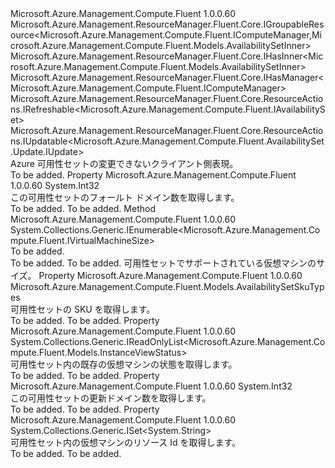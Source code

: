 <Type Name="IAvailabilitySet" FullName="Microsoft.Azure.Management.Compute.Fluent.IAvailabilitySet">
  <TypeSignature Language="C#" Value="public interface IAvailabilitySet : Microsoft.Azure.Management.ResourceManager.Fluent.Core.IGroupableResource&lt;Microsoft.Azure.Management.Compute.Fluent.IComputeManager,Microsoft.Azure.Management.Compute.Fluent.Models.AvailabilitySetInner&gt;, Microsoft.Azure.Management.ResourceManager.Fluent.Core.IHasInner&lt;Microsoft.Azure.Management.Compute.Fluent.Models.AvailabilitySetInner&gt;, Microsoft.Azure.Management.ResourceManager.Fluent.Core.IHasManager&lt;Microsoft.Azure.Management.Compute.Fluent.IComputeManager&gt;, Microsoft.Azure.Management.ResourceManager.Fluent.Core.ResourceActions.IRefreshable&lt;Microsoft.Azure.Management.Compute.Fluent.IAvailabilitySet&gt;, Microsoft.Azure.Management.ResourceManager.Fluent.Core.ResourceActions.IUpdatable&lt;Microsoft.Azure.Management.Compute.Fluent.AvailabilitySet.Update.IUpdate&gt;" />
  <TypeSignature Language="ILAsm" Value=".class public interface auto ansi abstract IAvailabilitySet implements class Microsoft.Azure.Management.ResourceManager.Fluent.Core.IGroupableResource`2&lt;class Microsoft.Azure.Management.Compute.Fluent.IComputeManager, class Microsoft.Azure.Management.Compute.Fluent.Models.AvailabilitySetInner&gt;, class Microsoft.Azure.Management.ResourceManager.Fluent.Core.IHasId, class Microsoft.Azure.Management.ResourceManager.Fluent.Core.IHasInner`1&lt;class Microsoft.Azure.Management.Compute.Fluent.Models.AvailabilitySetInner&gt;, class Microsoft.Azure.Management.ResourceManager.Fluent.Core.IHasManager`1&lt;class Microsoft.Azure.Management.Compute.Fluent.IComputeManager&gt;, class Microsoft.Azure.Management.ResourceManager.Fluent.Core.IHasName, class Microsoft.Azure.Management.ResourceManager.Fluent.Core.IHasResourceGroup, class Microsoft.Azure.Management.ResourceManager.Fluent.Core.IResource, class Microsoft.Azure.Management.ResourceManager.Fluent.Core.ResourceActions.IIndexable, class Microsoft.Azure.Management.ResourceManager.Fluent.Core.ResourceActions.IRefreshable`1&lt;class Microsoft.Azure.Management.Compute.Fluent.IAvailabilitySet&gt;, class Microsoft.Azure.Management.ResourceManager.Fluent.Core.ResourceActions.IUpdatable`1&lt;class Microsoft.Azure.Management.Compute.Fluent.AvailabilitySet.Update.IUpdate&gt;" />
  <TypeSignature Language="DocId" Value="T:Microsoft.Azure.Management.Compute.Fluent.IAvailabilitySet" />
  <TypeSignature Language="VB.NET" Value="Public Interface IAvailabilitySet&#xA;Implements IGroupableResource(Of IComputeManager, AvailabilitySetInner), IHasInner(Of AvailabilitySetInner), IHasManager(Of IComputeManager), IRefreshable(Of IAvailabilitySet), IUpdatable(Of IUpdate)" />
  <TypeSignature Language="F#" Value="type IAvailabilitySet = interface&#xA;    interface IGroupableResource&lt;IComputeManager, AvailabilitySetInner&gt;&#xA;    interface IResource&#xA;    interface IIndexable&#xA;    interface IHasId&#xA;    interface IHasName&#xA;    interface IHasResourceGroup&#xA;    interface IHasManager&lt;IComputeManager&gt;&#xA;    interface IHasInner&lt;AvailabilitySetInner&gt;&#xA;    interface IRefreshable&lt;IAvailabilitySet&gt;&#xA;    interface IUpdatable&lt;IUpdate&gt;" />
  <AssemblyInfo>
    <AssemblyName>Microsoft.Azure.Management.Compute.Fluent</AssemblyName>
    <AssemblyVersion>1.0.0.60</AssemblyVersion>
  </AssemblyInfo>
  <Interfaces>
    <Interface>
      <InterfaceName>Microsoft.Azure.Management.ResourceManager.Fluent.Core.IGroupableResource&lt;Microsoft.Azure.Management.Compute.Fluent.IComputeManager,Microsoft.Azure.Management.Compute.Fluent.Models.AvailabilitySetInner&gt;</InterfaceName>
    </Interface>
    <Interface>
      <InterfaceName>Microsoft.Azure.Management.ResourceManager.Fluent.Core.IHasInner&lt;Microsoft.Azure.Management.Compute.Fluent.Models.AvailabilitySetInner&gt;</InterfaceName>
    </Interface>
    <Interface>
      <InterfaceName>Microsoft.Azure.Management.ResourceManager.Fluent.Core.IHasManager&lt;Microsoft.Azure.Management.Compute.Fluent.IComputeManager&gt;</InterfaceName>
    </Interface>
    <Interface>
      <InterfaceName>Microsoft.Azure.Management.ResourceManager.Fluent.Core.ResourceActions.IRefreshable&lt;Microsoft.Azure.Management.Compute.Fluent.IAvailabilitySet&gt;</InterfaceName>
    </Interface>
    <Interface>
      <InterfaceName>Microsoft.Azure.Management.ResourceManager.Fluent.Core.ResourceActions.IUpdatable&lt;Microsoft.Azure.Management.Compute.Fluent.AvailabilitySet.Update.IUpdate&gt;</InterfaceName>
    </Interface>
  </Interfaces>
  <Docs>
    <summary>
            Azure 可用性セットの変更できないクライアント側表現。
            </summary>
    <remarks>To be added.</remarks>
  </Docs>
  <Members>
    <Member MemberName="FaultDomainCount">
      <MemberSignature Language="C#" Value="public int FaultDomainCount { get; }" />
      <MemberSignature Language="ILAsm" Value=".property instance int32 FaultDomainCount" />
      <MemberSignature Language="DocId" Value="P:Microsoft.Azure.Management.Compute.Fluent.IAvailabilitySet.FaultDomainCount" />
      <MemberSignature Language="VB.NET" Value="Public ReadOnly Property FaultDomainCount As Integer" />
      <MemberSignature Language="F#" Value="member this.FaultDomainCount : int" Usage="Microsoft.Azure.Management.Compute.Fluent.IAvailabilitySet.FaultDomainCount" />
      <MemberType>Property</MemberType>
      <AssemblyInfo>
        <AssemblyName>Microsoft.Azure.Management.Compute.Fluent</AssemblyName>
        <AssemblyVersion>1.0.0.60</AssemblyVersion>
      </AssemblyInfo>
      <ReturnValue>
        <ReturnType>System.Int32</ReturnType>
      </ReturnValue>
      <Docs>
        <summary>
            この可用性セットのフォールト ドメイン数を取得します。
            </summary>
        <value>To be added.</value>
        <remarks>To be added.</remarks>
      </Docs>
    </Member>
    <Member MemberName="ListVirtualMachineSizes">
      <MemberSignature Language="C#" Value="public System.Collections.Generic.IEnumerable&lt;Microsoft.Azure.Management.Compute.Fluent.IVirtualMachineSize&gt; ListVirtualMachineSizes ();" />
      <MemberSignature Language="ILAsm" Value=".method public hidebysig newslot virtual instance class System.Collections.Generic.IEnumerable`1&lt;class Microsoft.Azure.Management.Compute.Fluent.IVirtualMachineSize&gt; ListVirtualMachineSizes() cil managed" />
      <MemberSignature Language="DocId" Value="M:Microsoft.Azure.Management.Compute.Fluent.IAvailabilitySet.ListVirtualMachineSizes" />
      <MemberSignature Language="VB.NET" Value="Public Function ListVirtualMachineSizes () As IEnumerable(Of IVirtualMachineSize)" />
      <MemberSignature Language="F#" Value="abstract member ListVirtualMachineSizes : unit -&gt; seq&lt;Microsoft.Azure.Management.Compute.Fluent.IVirtualMachineSize&gt;" Usage="iAvailabilitySet.ListVirtualMachineSizes " />
      <MemberType>Method</MemberType>
      <AssemblyInfo>
        <AssemblyName>Microsoft.Azure.Management.Compute.Fluent</AssemblyName>
        <AssemblyVersion>1.0.0.60</AssemblyVersion>
      </AssemblyInfo>
      <ReturnValue>
        <ReturnType>System.Collections.Generic.IEnumerable&lt;Microsoft.Azure.Management.Compute.Fluent.IVirtualMachineSize&gt;</ReturnType>
      </ReturnValue>
      <Parameters />
      <Docs>
        <summary>To be added.</summary>
        <returns>To be added.</returns>
        <remarks>To be added.</remarks>
        <return>可用性セットでサポートされている仮想マシンのサイズ。</return>
      </Docs>
    </Member>
    <Member MemberName="Sku">
      <MemberSignature Language="C#" Value="public Microsoft.Azure.Management.Compute.Fluent.Models.AvailabilitySetSkuTypes Sku { get; }" />
      <MemberSignature Language="ILAsm" Value=".property instance class Microsoft.Azure.Management.Compute.Fluent.Models.AvailabilitySetSkuTypes Sku" />
      <MemberSignature Language="DocId" Value="P:Microsoft.Azure.Management.Compute.Fluent.IAvailabilitySet.Sku" />
      <MemberSignature Language="VB.NET" Value="Public ReadOnly Property Sku As AvailabilitySetSkuTypes" />
      <MemberSignature Language="F#" Value="member this.Sku : Microsoft.Azure.Management.Compute.Fluent.Models.AvailabilitySetSkuTypes" Usage="Microsoft.Azure.Management.Compute.Fluent.IAvailabilitySet.Sku" />
      <MemberType>Property</MemberType>
      <AssemblyInfo>
        <AssemblyName>Microsoft.Azure.Management.Compute.Fluent</AssemblyName>
        <AssemblyVersion>1.0.0.60</AssemblyVersion>
      </AssemblyInfo>
      <ReturnValue>
        <ReturnType>Microsoft.Azure.Management.Compute.Fluent.Models.AvailabilitySetSkuTypes</ReturnType>
      </ReturnValue>
      <Docs>
        <summary>
            可用性セットの SKU を取得します。
            </summary>
        <value>To be added.</value>
        <remarks>To be added.</remarks>
      </Docs>
    </Member>
    <Member MemberName="Statuses">
      <MemberSignature Language="C#" Value="public System.Collections.Generic.IReadOnlyList&lt;Microsoft.Azure.Management.Compute.Fluent.Models.InstanceViewStatus&gt; Statuses { get; }" />
      <MemberSignature Language="ILAsm" Value=".property instance class System.Collections.Generic.IReadOnlyList`1&lt;class Microsoft.Azure.Management.Compute.Fluent.Models.InstanceViewStatus&gt; Statuses" />
      <MemberSignature Language="DocId" Value="P:Microsoft.Azure.Management.Compute.Fluent.IAvailabilitySet.Statuses" />
      <MemberSignature Language="VB.NET" Value="Public ReadOnly Property Statuses As IReadOnlyList(Of InstanceViewStatus)" />
      <MemberSignature Language="F#" Value="member this.Statuses : System.Collections.Generic.IReadOnlyList&lt;Microsoft.Azure.Management.Compute.Fluent.Models.InstanceViewStatus&gt;" Usage="Microsoft.Azure.Management.Compute.Fluent.IAvailabilitySet.Statuses" />
      <MemberType>Property</MemberType>
      <AssemblyInfo>
        <AssemblyName>Microsoft.Azure.Management.Compute.Fluent</AssemblyName>
        <AssemblyVersion>1.0.0.60</AssemblyVersion>
      </AssemblyInfo>
      <ReturnValue>
        <ReturnType>System.Collections.Generic.IReadOnlyList&lt;Microsoft.Azure.Management.Compute.Fluent.Models.InstanceViewStatus&gt;</ReturnType>
      </ReturnValue>
      <Docs>
        <summary>
            可用性セット内の既存の仮想マシンの状態を取得します。
            </summary>
        <value>To be added.</value>
        <remarks>To be added.</remarks>
      </Docs>
    </Member>
    <Member MemberName="UpdateDomainCount">
      <MemberSignature Language="C#" Value="public int UpdateDomainCount { get; }" />
      <MemberSignature Language="ILAsm" Value=".property instance int32 UpdateDomainCount" />
      <MemberSignature Language="DocId" Value="P:Microsoft.Azure.Management.Compute.Fluent.IAvailabilitySet.UpdateDomainCount" />
      <MemberSignature Language="VB.NET" Value="Public ReadOnly Property UpdateDomainCount As Integer" />
      <MemberSignature Language="F#" Value="member this.UpdateDomainCount : int" Usage="Microsoft.Azure.Management.Compute.Fluent.IAvailabilitySet.UpdateDomainCount" />
      <MemberType>Property</MemberType>
      <AssemblyInfo>
        <AssemblyName>Microsoft.Azure.Management.Compute.Fluent</AssemblyName>
        <AssemblyVersion>1.0.0.60</AssemblyVersion>
      </AssemblyInfo>
      <ReturnValue>
        <ReturnType>System.Int32</ReturnType>
      </ReturnValue>
      <Docs>
        <summary>
            この可用性セットの更新ドメイン数を取得します。
            </summary>
        <value>To be added.</value>
        <remarks>To be added.</remarks>
      </Docs>
    </Member>
    <Member MemberName="VirtualMachineIds">
      <MemberSignature Language="C#" Value="public System.Collections.Generic.ISet&lt;string&gt; VirtualMachineIds { get; }" />
      <MemberSignature Language="ILAsm" Value=".property instance class System.Collections.Generic.ISet`1&lt;string&gt; VirtualMachineIds" />
      <MemberSignature Language="DocId" Value="P:Microsoft.Azure.Management.Compute.Fluent.IAvailabilitySet.VirtualMachineIds" />
      <MemberSignature Language="VB.NET" Value="Public ReadOnly Property VirtualMachineIds As ISet(Of String)" />
      <MemberSignature Language="F#" Value="member this.VirtualMachineIds : System.Collections.Generic.ISet&lt;string&gt;" Usage="Microsoft.Azure.Management.Compute.Fluent.IAvailabilitySet.VirtualMachineIds" />
      <MemberType>Property</MemberType>
      <AssemblyInfo>
        <AssemblyName>Microsoft.Azure.Management.Compute.Fluent</AssemblyName>
        <AssemblyVersion>1.0.0.60</AssemblyVersion>
      </AssemblyInfo>
      <ReturnValue>
        <ReturnType>System.Collections.Generic.ISet&lt;System.String&gt;</ReturnType>
      </ReturnValue>
      <Docs>
        <summary>
            可用性セット内の仮想マシンのリソース Id を取得します。
            </summary>
        <value>To be added.</value>
        <remarks>To be added.</remarks>
      </Docs>
    </Member>
  </Members>
</Type>